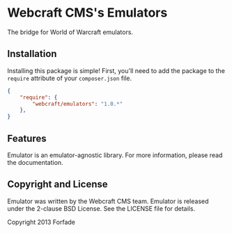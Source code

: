 # Webcraft CMS's Emulators

The bridge for World of Warcraft emulators.

## Installation

Installing this package is simple! First, you'll need to add the package to the `require` attribute of your `composer.json` file.

```json
{
    "require": {
        "webcraft/emulators": "1.0.*"
    },
}
``` 

## Features

Emulator is an emulator-agnostic library. For more information, please read the documentation.

## Copyright and License

Emulator was written by the Webcraft CMS team. Emulator is released under the 2-clause BSD License. See the LICENSE file for details.

Copyright 2013 Forfade